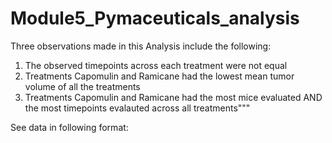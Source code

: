 # Module5_Pymaceuticals_analysis

Three observations made in this Analysis include the following:
1. The observed timepoints across each treatment were not equal
2. Treatments Capomulin and Ramicane had the lowest mean tumor volume of all the treatments 
3. Treatments Capomulin and Ramicane had the most mice evaluated AND the most timepoints evalauted across all treatments"""

See data in following format:
